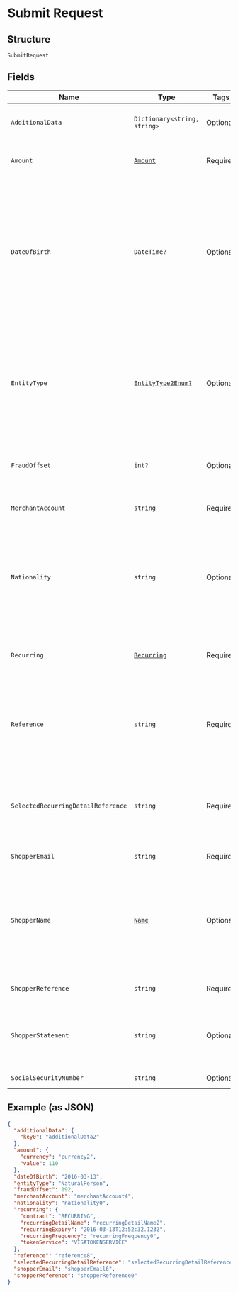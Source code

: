 
# Submit Request

## Structure

`SubmitRequest`

## Fields

| Name | Type | Tags | Description |
|  --- | --- | --- | --- |
| `AdditionalData` | `Dictionary<string, string>` | Optional | This field contains additional data, which may be required for a particular request. |
| `Amount` | [`Amount`](../../doc/models/amount.md) | Required | A container object for the payable amount information of the transaction. |
| `DateOfBirth` | `DateTime?` | Optional | The date of birth.<br>Format: ISO-8601; example: YYYY-MM-DD<br><br>For Paysafecard it must be the same as used when registering the Paysafecard account.<br><br>> This field is mandatory for natural persons.<br>> This field is required to update the existing `dateOfBirth` that is associated with this recurring contract. |
| `EntityType` | [`EntityType2Enum?`](../../doc/models/entity-type-2-enum.md) | Optional | The type of the entity the payout is processed for.<br><br>Allowed values:<br><br>* NaturalPerson<br>* Company<br><br>> This field is required to update the existing `entityType` that is associated with this recurring contract. |
| `FraudOffset` | `int?` | Optional | An integer value that is added to the normal fraud score. The value can be either positive or negative. |
| `MerchantAccount` | `string` | Required | The merchant account identifier you want to process the transaction request with. |
| `Nationality` | `string` | Optional | The shopper's nationality.<br><br>A valid value is an ISO 2-character country code (e.g. 'NL').<br><br>> This field is required to update the existing nationality that is associated with this recurring contract. |
| `Recurring` | [`Recurring`](../../doc/models/recurring.md) | Required | A container for the type of recurring contract to be retrieved.<br><br>The `recurring.contract` must be set to "PAYOUT". |
| `Reference` | `string` | Required | The merchant reference for this payout. This reference will be used in all communication to the merchant about the status of the payout. Although it is a good idea to make sure it is unique, this is not a requirement. |
| `SelectedRecurringDetailReference` | `string` | Required | This is the `recurringDetailReference` you want to use for this payout.<br><br>You can use the value LATEST to select the most recently used recurring detail. |
| `ShopperEmail` | `string` | Required | The shopper's email address. |
| `ShopperName` | [`Name`](../../doc/models/name.md) | Optional | The shopper's name.<br><br>In case the `entityType` is `Company`, the `shopperName.lastName` must contain the company name.<br><br>> This field is required to update the existing `shopperName` associated with a recurring contract. |
| `ShopperReference` | `string` | Required | The shopper's reference for the payout transaction. |
| `ShopperStatement` | `string` | Optional | The description of this payout. This description is shown on the bank statement of the shopper (if this is supported by the chosen payment method). |
| `SocialSecurityNumber` | `string` | Optional | The shopper's social security number. |

## Example (as JSON)

```json
{
  "additionalData": {
    "key0": "additionalData2"
  },
  "amount": {
    "currency": "currency2",
    "value": 110
  },
  "dateOfBirth": "2016-03-13",
  "entityType": "NaturalPerson",
  "fraudOffset": 192,
  "merchantAccount": "merchantAccount4",
  "nationality": "nationality0",
  "recurring": {
    "contract": "RECURRING",
    "recurringDetailName": "recurringDetailName2",
    "recurringExpiry": "2016-03-13T12:52:32.123Z",
    "recurringFrequency": "recurringFrequency0",
    "tokenService": "VISATOKENSERVICE"
  },
  "reference": "reference8",
  "selectedRecurringDetailReference": "selectedRecurringDetailReference2",
  "shopperEmail": "shopperEmail6",
  "shopperReference": "shopperReference0"
}
```

